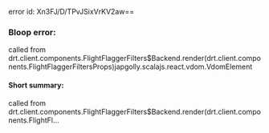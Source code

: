 error id: Xn3FJ/D/TPvJSixVrKV2aw==
### Bloop error:

called from drt.client.components.FlightFlaggerFilters$Backend.render(drt.client.components.FlightFlaggerFiltersProps)japgolly.scalajs.react.vdom.VdomElement
#### Short summary: 

called from drt.client.components.FlightFlaggerFilters$Backend.render(drt.client.components.FlightFl...